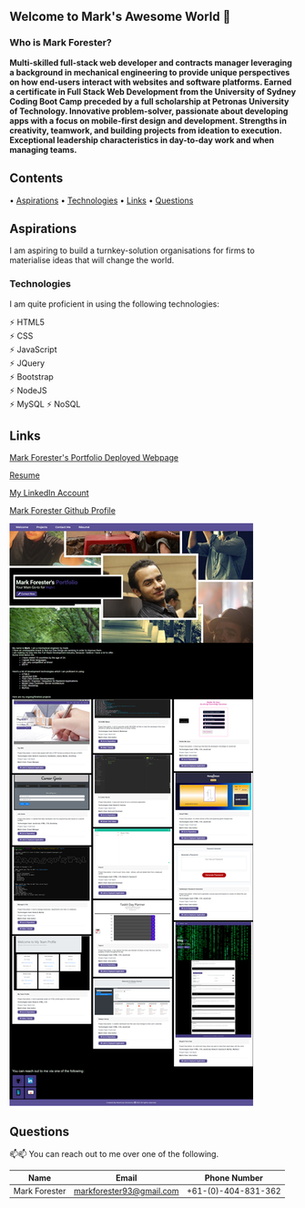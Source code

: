 ## Welcome to Mark's Awesome World 👋

### Who is Mark Forester?

**Multi-skilled full-stack web developer and contracts manager leveraging a background in mechanical engineering to provide unique perspectives on how end-users interact with websites and software platforms. Earned a certificate in Full Stack Web Development from the University of Sydney Coding Boot Camp preceded by a full scholarship at Petronas University of Technology. Innovative problem-solver, passionate about developing apps with a focus on mobile-first design and development. Strengths in creativity, teamwork, and building projects from ideation to execution. Exceptional leadership characteristics in day-to-day work and when managing teams.**

<!--
**Forester93/forester93** is a ✨ _special_ ✨ repository because its `README.md` (this file) appears on your GitHub profile.

Here are some ideas to get you started:

- 🔭 I’m currently working on ...
- 🌱 I’m currently learning ...
- 👯 I’m looking to collaborate on ...
- 🤔 I’m looking for help with ...
- 💬 Ask me about ...
- 📫 How to reach me: ...
- 😄 Pronouns: ...
- ⚡ Fun fact: ...
-->

## Contents

• [Aspirations](#aspirations)
• [Technologies](#technologies)
• [Links](#links)
• [Questions](#questions)

## Aspirations

I am aspiring to build a turnkey-solution organisations for firms to materialise ideas that will change the world.

### Technologies

I am quite proficient in using the following technologies:

⚡ HTML5  
⚡ CSS  
⚡ JavaScript  
⚡ JQuery  
⚡ Bootstrap  
⚡ NodeJS  
⚡ MySQL
⚡ NoSQL

## Links

[Mark Forester's Portfolio Deployed Webpage](https://Forester93.github.io/MarkForesterPortfolio/)

[Resume](https://forester93.github.io/MarkForesterPortfolio/assets/files/MarkF_FullStackResume.pdf)

[My LinkedIn Account](https://www.linkedin.com/in/mforester93/)

[Mark Forester Github Profile](https://github.com/Forester93/)

![Screenshot of the page](./assets/images/screenshot.png)

## Questions

📫📫 You can reach out to me over one of the following.

| Name          | Email                    | Phone Number        |
| ------------- | ------------------------ | ------------------- |
| Mark Forester | markforester93@gmail.com | +61-(0)-404-831-362 |
